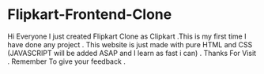 # Flipkart-Frontend-Clone
Hi Everyone I just created Flipkart Clone as Clipkart .This is my first time I have done any project . This website is just made with pure HTML and CSS (JAVASCRIPT will be added ASAP and I learn as fast i can) . Thanks For Visit . Remember To give your feedback .
